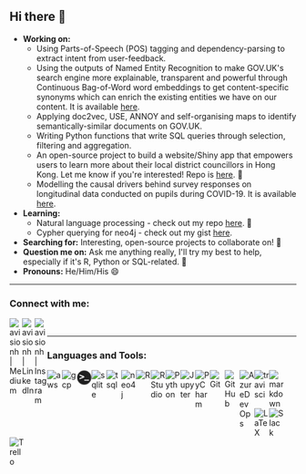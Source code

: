 ## Hi there 👋

- **Working on:** 
    + Using Parts-of-Speech (POS) tagging and dependency-parsing to extract intent from user-feedback. 
    + Using the outputs of Named Entity Recognition to make GOV.UK's search engine more explainable, transparent and powerful through Continuous Bag-of-Word word embeddings to get content-specific synonyms which can enrich the existing entities we have on our content. It is available [here](https://github.com/alphagov/govuk-entity-personalisation).
    + Applying doc2vec, USE, ANNOY and self-organising maps to identify semantically-similar documents on GOV.UK.
    + Writing Python functions that write SQL queries through selection, filtering and aggregation.
    + An open-source project to build a website/Shiny app that empowers users to learn more about their local district councillors in Hong Kong. Let me know if you're interested! Repo is [here](https://github.com/Hong-Kong-Districts-Info/dashboard-hkdistrictcouncillors). 🔭 
    + Modelling the causal drivers behind survey responses on longitudinal data conducted on pupils during COVID-19. It is available [here](https://github.com/ukgovdatascience/surveyanalysis).
- **Learning:** 
    + Natural language processing - check out my repo [here](https://github.com/avisionh/training-nlp). 🌱
    + Cypher querying for neo4j - check out my gist [here](https://gist.github.com/avisionh/e512adc6ee53664e63c2af9db3ef2c8f).
- **Searching for:** Interesting, open-source projects to collaborate on! 👯
- **Question me on:** Ask me anything really, I'll try my best to help, especially if it's R, Python or SQL-related. 💬
- **Pronouns:** He/Him/His 😄

---

### Connect with me:

[<img align="left" alt="avisionh | Medium" width="22px" src="https://cdn.jsdelivr.net/npm/simple-icons@3.4.0/icons/medium.svg" />][medium]
[<img align="left" alt="avisionh | LinkedIn" width="22px" src="https://cdn.jsdelivr.net/npm/simple-icons@v3/icons/linkedin.svg" />][linkedin]
[<img align="left" alt="avisionh | Instagram" width="22px" src="https://cdn.jsdelivr.net/npm/simple-icons@v3/icons/instagram.svg" />][instagram]

<br />

---

### Languages and Tools:
<img align="left" alt="aws" width="26px" src="https://cdn.jsdelivr.net/npm/simple-icons@3.4.0/icons/amazonaws.svg" />
<img align="left" alt="gcp" width="26px" src="https://cdn.jsdelivr.net/npm/simple-icons@3.4.0/icons/googlecloud.svg" />
<img align="left" alt="terminal" width="26px" src="https://raw.githubusercontent.com/github/explore/80688e429a7d4ef2fca1e82350fe8e3517d3494d/topics/terminal/terminal.png" />
<img align="left" alt="sqlite" width="26px" src="https://cdn.jsdelivr.net/npm/simple-icons@3.4.0/icons/sqlite.svg" />
<img align="left" alt="tsql" width="26px" src="https://cdn.jsdelivr.net/npm/simple-icons@3.4.0/icons/microsoftsqlserver.svg" />
<img align="left" alt="neo4j" width="26px" src="https://cdn.jsdelivr.net/npm/simple-icons@3.4.0/icons/neo4j.svg" />
<img align="left" alt="R" width="26px" src="https://cdn.jsdelivr.net/npm/simple-icons@3.4.0/icons/r.svg" />
<img align="left" alt="RStudio" width="26px" src="https://cdn.jsdelivr.net/npm/simple-icons@3.4.0/icons/rstudio.svg" />
<img align="left" alt="Python" width="26px" src="https://cdn.jsdelivr.net/npm/simple-icons@3.4.0/icons/python.svg" />
<img align="left" alt="Jupyter" width="26px" src="https://cdn.jsdelivr.net/npm/simple-icons@3.4.0/icons/jupyter.svg" />
<img align="left" alt="PyCharm" width="26px" src="https://cdn.jsdelivr.net/npm/simple-icons@3.4.0/icons/pycharm.svg" />
<img align="left" alt="Git" width="26px" src="https://cdn.jsdelivr.net/npm/simple-icons@3.4.0/icons/git.svg" />
<img align="left" alt="GitHub" width="26px" src="https://cdn.jsdelivr.net/npm/simple-icons@3.4.0/icons/github.svg" />
<img align="left" alt="AzureDevOps" width="26px" src="https://cdn.jsdelivr.net/npm/simple-icons@3.4.0/icons/azuredevops.svg" />
<img align="left" alt="travisci" width="26px" src="https://cdn.jsdelivr.net/npm/simple-icons@3.4.0/icons/travisci.svg" />
<img align="left" alt="markdown" width="26px" src="https://cdn.jsdelivr.net/npm/simple-icons@3.4.0/icons/markdown.svg" />
<img align="left" alt="LaTeX" width="26px" src="https://cdn.jsdelivr.net/npm/simple-icons@3.4.0/icons/latex.svg" />
<img align="left" alt="Slack" width="26px" src="https://cdn.jsdelivr.net/npm/simple-icons@3.4.0/icons/slack.svg" />
<img align="left" alt="Trello" width="26px" src="https://cdn.jsdelivr.net/npm/simple-icons@3.4.0/icons/trello.svg" />

[medium]: https://medium.com/@avisionho.yumyum
[instagram]: https://www.instagram.com/hungerontheculinaryexpress
[linkedin]: https://www.linkedin.com/in/avision-ho-397066a2/
